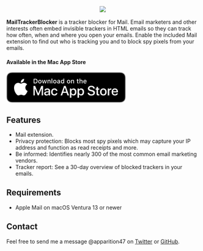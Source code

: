 <p align="center">
    <a href="https://apps.apple.com/us/app/mailtrackerblocker/id6450760473">
      <img width="635px" src="https://is2-ssl.mzstatic.com/image/thumb/PurpleSource126/v4/80/5e/89/805e89f7-5c32-18c9-fed1-2927ad0aecf3/c3e28da9-c084-4416-8b4b-dcb164718ca5_New_Project__U00281_U0029.png/2880x1800bb.png">
    </a>
</p>

**MailTrackerBlocker** is a tracker blocker for Mail. Email marketers and other interests often embed invisible trackers in HTML emails so they can track how often, when and where you open your emails. Enable the included Mail extension to find out who is tracking you and to block spy pixels from your emails.

#### Available in the Mac App Store

[![Mac App Store](Assets/download_mac_app_store.svg)](https://apps.apple.com/us/app/mailtrackerblocker/id6450760473)

## Features

- Mail extension.
- Privacy protection: Blocks most spy pixels which may capture your IP address and function as read receipts and more.
- Be informed: Identifies nearly 300 of the most common email marketing vendors.
- Tracker report: See a 30-day overview of blocked trackers in your emails.
  

## Requirements

- Apple Mail on macOS Ventura 13 or newer


## Contact

Feel free to send me a message @apparition47 on [Twitter](https://www.twitter.com/apparition47) or [GitHub](https://www.github.com/apparition47).
